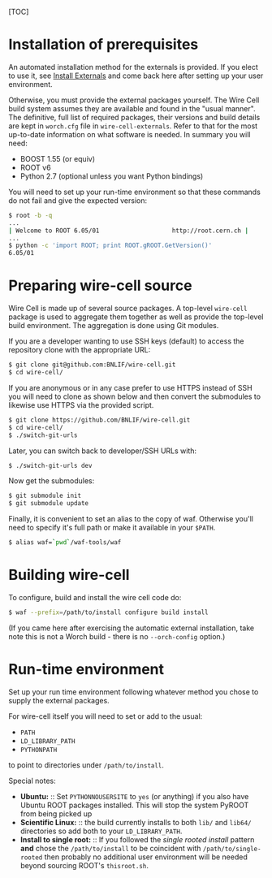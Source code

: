 [TOC]

# Installation of prerequisites

An automated installation method for the externals is provided.  If
you elect to use it, see [Install Externals](external.md) and come
back here after setting up your user environment.

Otherwise, you must provide the external packages yourself. The Wire
Cell build system assumes they are available and found in the "usual
manner".  The definitive, full list of required packages, their
versions and build details are kept in `worch.cfg` file in
`wire-cell-externals`. Refer to that for the most up-to-date
information on what software is needed. In summary you will need:

* BOOST 1.55 (or equiv)
* ROOT v6
* Python 2.7 (optional unless you want Python bindings)

You will need to set up your run-time environment so that these
commands do not fail and give the expected version:

```bash
$ root -b -q
...
| Welcome to ROOT 6.05/01                    http://root.cern.ch |
...
$ python -c 'import ROOT; print ROOT.gROOT.GetVersion()'
6.05/01
```

# Preparing wire-cell source

Wire Cell is made up of several source packages.  A top-level
`wire-cell` package is used to aggregate them together as well as
provide the top-level build environment.  The aggregation is done
using Git modules.

If you are a developer wanting to use SSH keys (default) to access the
repository clone with the appropriate URL:

```bash
$ git clone git@github.com:BNLIF/wire-cell.git
$ cd wire-cell/
```

If you are anonymous or in any case prefer to use HTTPS instead of SSH
you will need to clone as shown below and then convert the submodules
to likewise use HTTPS via the provided script.


```bash
$ git clone https://github.com/BNLIF/wire-cell.git
$ cd wire-cell/
$ ./switch-git-urls
```

Later, you can switch back to developer/SSH URLs with:

```bash
$ ./switch-git-urls dev
```

Now get the submodules:

```bash
$ git submodule init
$ git submodule update
```

Finally, it is convenient to set an alias to the copy of waf.
Otherwise you'll need to specify it's full path or make it available
in your `$PATH`.

```bash
$ alias waf=`pwd`/waf-tools/waf
```

# Building wire-cell

To configure, build and install the wire cell code do:

```bash
$ waf --prefix=/path/to/install configure build install
```

(If you came here after exercising the automatic external
installation, take note this is not a Worch build - there is no
`--orch-config` option.)

# Run-time environment

Set up your run time environment following whatever method you chose
to supply the external packages.

For wire-cell itself you will need to set or add to the usual:

- `PATH`
- `LD_LIBRARY_PATH`
- `PYTHONPATH`

to point to directories under `/path/to/install`.

Special notes:

- **Ubuntu:** :: Set `PYTHONNOUSERSITE` to `yes` (or anything) if you also have Ubuntu ROOT packages installed.  This will stop the system PyROOT from being picked up
- **Scientific Linux:** :: the build currently installs to both `lib/` and `lib64/` directories so add both to your `LD_LIBRARY_PATH`.
- **Install to single root:** :: If you followed the *single rooted install* pattern **and** chose the ``/path/to/install`` to be coincident with ``/path/to/single-rooted`` then probably no additional user environment will be needed beyond sourcing ROOT's `thisroot.sh`.

